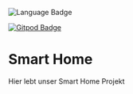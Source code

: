 ![Language Badge](https://img.shields.io/badge/Language-C%23-000000?style=for-the-badge&logo=C-Sharp)

[![Gitpod Badge](https://img.shields.io/badge/Gitpod-Open_Now-FFAE33?style=for-the-badge&logo=gitpod)](https://gitpod.io/github.com/Ahmadshoh/smart_home)

# Smart Home
Hier lebt unser Smart Home Projekt